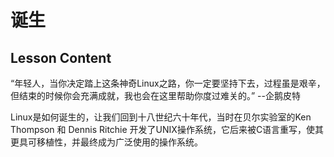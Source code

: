 # 诞生

## Lesson Content

“年轻人，当你决定踏上这条神奇Linux之路，你一定要坚持下去，过程虽是艰辛，但结束的时候你会充满成就，我也会在这里帮助你度过难关的。” --企鹅皮特

Linux是如何诞生的，让我们回到十八世纪六十年代，当时在贝尔实验室的Ken Thompson 和 Dennis Ritchie 开发了UNIX操作系统，它后来被C语言重写，使其更具可移植性，并最终成为广泛使用的操作系统。
